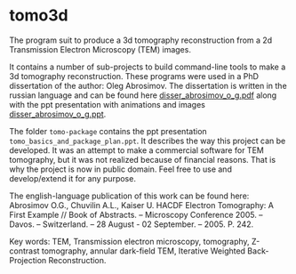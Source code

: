 tomo3d
======

The program suit to produce a 3d tomography reconstruction from a 2d Transmission Electron Microscopy (TEM) images.

It contains a number of sub-projects to build command-line tools to make a 3d tomography reconstruction. These programs were used in a PhD dissertation of the author: Oleg Abrosimov. The dissertation is written in the russian language and can be found here [disser_abrosimov_o_g.pdf](https://github.com/olegabr/tomo3d/blob/master/tomo-package/thesis/disser_abrosimov_o_g.pdf) along with the ppt presentation with animations and images [disser_abrosimov_o_g.ppt](https://github.com/olegabr/tomo3d/blob/master/tomo-package/thesis/disser_abrosimov_o_g.ppt).

The folder `tomo-package` contains the ppt presentation `tomo_basics_and_package_plan.ppt`. It describes the way this project can be developed. It was an attempt to make a commercial software for TEM tomography, but it was not realized because of financial reasons. That is why the project is now in public domain. Feel free to use and develop/extend it for any purpose.

The english-language publication of this work can be found here:
Abrosimov O.G., Chuvilin A.L., Kaiser U. HACDF Electron Tomography: A First Example // Book of Abstracts. – Microscopy Conference 2005. – Davos. – Switzerland. – 28 August - 02 September. – 2005. P. 242.

Key words: TEM, Transmission electron microscopy, tomography, Z-contrast tomography, annular dark-field TEM, Iterative Weighted Back-Projection Reconstruction.
